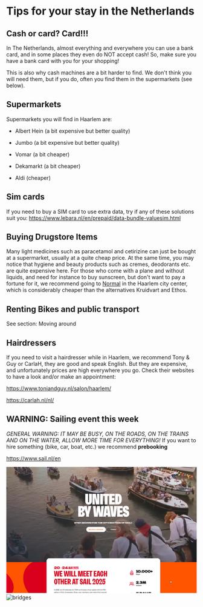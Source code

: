 # Tips for your stay in the Netherlands

## Cash or card? Card!!!

In The Netherlands, almost everything and everywhere you can use a bank card, and in some places they even do NOT accept cash!
So, make sure you have a bank card with you for your shopping!

This is also why cash machines are a bit harder to find. We don't think you will need them, but if you do, often you find them in the supermarkets (see below).



## Supermarkets

Supermarkets you will find in Haarlem are:

- Albert Hein (a bit expensive but better quality)

- Jumbo (a bit expensive but better quality)

- Vomar (a bit cheaper)

- Dekamarkt (a bit cheaper)

- Aldi (cheaper)



## Sim cards

If you need to buy a SIM card to use extra data, try if any of these solutions suit you:
https://www.lebara.nl/en/prepaid/data-bundle-valuesim.html



## Buying Drugstore Items

Many light medicines such as paracetamol and cetirizine can just be bought at a supermarket, usually at a quite cheap price.
At the same time, you may notice that hygiene and beauty products such as cremes, deodorants etc. are quite expensive here.
For those who come with a plane and without liquids, and need for instance to buy sunscreen, but don't want to pay a 
fortune for it, we recommend going to [Normal](https://maps.app.goo.gl/KwmmrhafgM58ibPF8) in the Haarlem city center, which is considerably cheaper than the alternatives Kruidvart and Ethos. 


## Renting Bikes and public transport

See section: Moving around


## Hairdressers

If you need to visit a hairdresser while in Haarlem, we recommend Tony & Guy or CarlaH, they are good and speak English. But they are expensive, and unfortunately prices are high everywhere you go.
Check their websites to have a look and/or make an appointment:

https://www.toniandguy.nl/salon/haarlem/

https://carlah.nl/nl/


## WARNING: Sailing event this week

*GENERAL WARNING: IT MAY BE BUSY, ON THE ROADS, ON THE TRAINS AND ON THE WATER, ALLOW MORE TIME FOR EVERYTHING!* If you want to hire something (bike, car, boat, etc.) we recommend **prebooking**

https://www.sail.nl/en

![sail](Picture1.png)   ![bridges](Picture2.png) 




